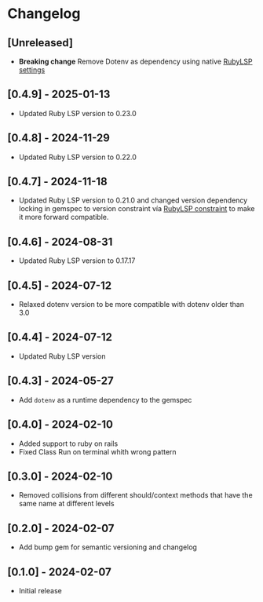 # Changelog

## [Unreleased]

- **Breaking change** Remove Dotenv as dependency using native [RubyLSP settings](https://github.com/Shopify/ruby-lsp/pull/2513)

## [0.4.9] - 2025-01-13

- Updated Ruby LSP version to 0.23.0

## [0.4.8] - 2024-11-29

- Updated Ruby LSP version to 0.22.0

## [0.4.7] - 2024-11-18

- Updated Ruby LSP version to 0.21.0 and changed version dependency locking in gemspec to version constraint vía [RubyLSP constraint](https://github.com/Shopify/ruby-lsp/pull/2638) to make it more forward compatible.

## [0.4.6] - 2024-08-31

- Updated Ruby LSP version to 0.17.17

## [0.4.5] - 2024-07-12

- Relaxed dotenv version to be more compatible with dotenv older than 3.0

## [0.4.4] - 2024-07-12

- Updated Ruby LSP version

## [0.4.3] - 2024-05-27

- Add `dotenv` as a runtime dependency to the gemspec

## [0.4.0] - 2024-02-10

- Added support to ruby on rails
- Fixed Class Run on terminal whith wrong pattern

## [0.3.0] - 2024-02-10

- Removed collisions from different should/context methods that have the same name at different levels

## [0.2.0] - 2024-02-07

- Add bump gem for semantic versioning and changelog

## [0.1.0] - 2024-02-07

- Initial release
